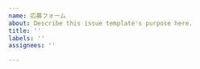 ```yaml
---
name: 応募フォーム
about: Describe this issue template's purpose here.
title: ''
labels: ''
assignees: ''

---
```



